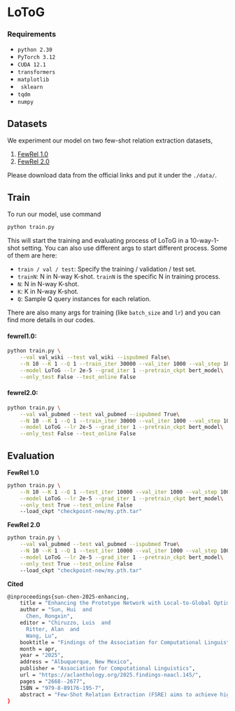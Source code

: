

# LoToG

### Requirements
- ``python 2.30``
- ``PyTorch 3.12``
- ``CUDA 12.1``
- ``transformers``
- ``matplotlib``
- `` sklearn``
- ``tqdm``
- ``numpy``

## Datasets
We experiment our model on two few-shot relation extraction datasets,
 1. [FewRel 1.0](https://thunlp.github.io/1/fewrel1.html)
 2. [FewRel 2.0](https://thunlp.github.io/2/fewrel2_da.html)

Please download data from the official links and put it under the ``./data/``. 

## Train

To run our model, use command

```bash
python train.py
```

This will start the training and evaluating process of LoToG in a 10-way-1-shot setting. You can also use different args to start different process. Some of them are here:

* `train / val / test`: Specify the training / validation / test set.
* `trainN`: N in N-way K-shot. `trainN` is the specific N in training process.
* `N`: N in N-way K-shot.
* `K`: K in N-way K-shot.
* `Q`: Sample Q query instances for each relation.

There are also many args for training (like `batch_size` and `lr`) and you can find more details in our codes.

#### fewrel1.0:

```bash
python train.py \
    --val val_wiki --test val_wiki --ispubmed False\
    --N 10 --K 1 --Q 1 --train_iter 30000 --val_iter 1000 --val_step 1000\
    --model LoToG --lr 2e-5 --grad_iter 1 --pretrain_ckpt bert_model\
    --only_test False --test_online False
```

#### fewrel2.0:

```bash
python train.py \
    --val val_pubmed --test val_pubmed --ispubmed True\
    --N 10 --K 1 --Q 1 --train_iter 30000 --val_iter 1000 --val_step 1000\
    --model LoToG --lr 2e-5 --grad_iter 1 --pretrain_ckpt bert_model\
    --only_test False --test_online False
```



## Evaluation


**FewRel 1.0**
```bash
python train.py \
    --N 10 --K 1 --Q 1 --test_iter 10000 --val_iter 1000 --val_step 1000\
    --model LoToG --lr 2e-5 --grad_iter 1 --pretrain_ckpt bert_model\
    --only_test True --test_online False
    --load_ckpt "checkpoint-new/my.pth.tar"
```

**FewRel 2.0**

```bash
python train.py \
    --val val_pubmed --test val_pubmed --ispubmed True\
    --N 10 --K 1 --Q 1 --test_iter 10000 --val_iter 1000 --val_step 1000\
    --model LoToG --lr 2e-5 --grad_iter 1 --pretrain_ckpt bert_model\
    --only_test True --test_online False
    --load_ckpt "checkpoint-new/my.pth.tar"
```
**Cited**
```bash
@inproceedings{sun-chen-2025-enhancing,
    title = "Enhancing the Prototype Network with Local-to-Global Optimization for Few-Shot Relation Extraction",
    author = "Sun, Hui  and
      Chen, Rongxin",
    editor = "Chiruzzo, Luis  and
      Ritter, Alan  and
      Wang, Lu",
    booktitle = "Findings of the Association for Computational Linguistics: NAACL 2025",
    month = apr,
    year = "2025",
    address = "Albuquerque, New Mexico",
    publisher = "Association for Computational Linguistics",
    url = "https://aclanthology.org/2025.findings-naacl.145/",
    pages = "2668--2677",
    ISBN = "979-8-89176-195-7",
    abstract = "Few-Shot Relation Extraction (FSRE) aims to achieve high classification performance by training relation classification models with a small amount of labeled data. Prototypical networks serve as a straightforward and efficient method for optimizing model performance by combining similarity evaluation and contrastive learning. However, directly integrating these methods can introduce unpredictable noise, such as information redundancy, which hinders classification performance and negatively affects embedding space learning. The technique presented in this paper applies Local-To-Global optimization to enhance prototypical networks in few-shot relation extraction. Specifically, this paper develops a local optimization strategy that indirectly optimizes the prototypes by optimizing the other information contained within the prototypes. It considers relation prototypes as global anchors and incorporates the techniques introduced in this paper, such as information alignment, local contrastive learning, and a local adaptive focal loss function, to address the issues of information redundancy. This approach enables the model to learn a unified and effective embedding space. We conduct extensive experiments on the FewRel 1.0 and FewRel 2.0 datasets to validate the effectiveness of the proposed model."
}
```





